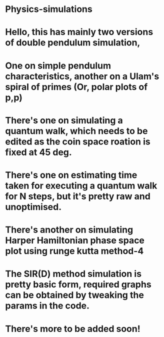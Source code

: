 # Physics-simulations
# Hello, this has mainly two versions of double pendulum simulation,
# One on simple pendulum characteristics, another on a Ulam's spiral of primes (Or, polar plots of p,p)
# There's one on simulating a quantum walk, which needs to be edited as the coin space roation is fixed at 45 deg.
# There's one on estimating time taken for executing a quantum walk for N steps, but it's pretty raw and unoptimised.
# There's another on simulating Harper Hamiltonian phase space plot using runge kutta method-4
# The SIR(D) method simulation is pretty basic form, required graphs can be obtained by tweaking the params in the code.
# There's more to be added soon!


